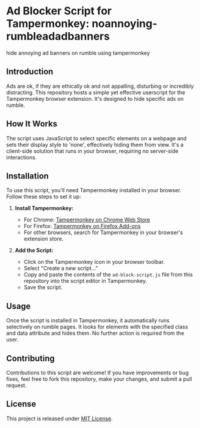 # Ad Blocker Script for Tampermonkey: noannoying-rumbleadadbanners 
hide annoying ad banners on rumble using tampermonkey 

## Introduction
Ads are ok, if they are ethically ok and not appalling, disturbing or incredibly distracting. This repository hosts a simple yet effective userscript for the Tampermonkey browser extension. It's designed to hide specific ads on rumble. 

## How It Works
The script uses JavaScript to select specific elements on a webpage and sets their display style to 'none', effectively hiding them from view. It's a client-side solution that runs in your browser, requiring no server-side interactions.

## Installation
To use this script, you'll need Tampermonkey installed in your browser. Follow these steps to set it up:

1. **Install Tampermonkey:**
   - For Chrome: [Tampermonkey on Chrome Web Store](https://chrome.google.com/webstore/detail/tampermonkey/)
   - For Firefox: [Tampermonkey on Firefox Add-ons](https://addons.mozilla.org/en-US/firefox/addon/tampermonkey/)
   - For other browsers, search for Tampermonkey in your browser's extension store.

2. **Add the Script:**
   - Click on the Tampermonkey icon in your browser toolbar.
   - Select "Create a new script..."
   - Copy and paste the contents of the `ad-block-script.js` file from this repository into the script editor in Tampermonkey.
   - Save the script.

## Usage
Once the script is installed in Tampermonkey, it automatically runs selectively on rumble pages. It looks for elements with the specified class and data attribute and hides them. No further action is required from the user.

## Contributing
Contributions to this script are welcome! If you have improvements or bug fixes, feel free to fork this repository, make your changes, and submit a pull request.

## License
This project is released under [MIT License](LICENSE).

